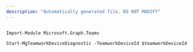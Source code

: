```yaml
---
description: "Automatically generated file. DO NOT MODIFY"
---
```


```powershellv1

Import-Module Microsoft.Graph.Teams

Start-MgTeamworkDeviceDiagnostic -TeamworkDeviceId $teamworkDeviceId

```